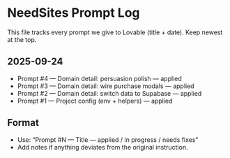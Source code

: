 # NeedSites Prompt Log

This file tracks every prompt we give to Lovable (title + date). Keep newest at the top.

## 2025-09-24
- Prompt #4 — Domain detail: persuasion polish — applied
- Prompt #3 — Domain detail: wire purchase modals — applied
- Prompt #2 — Domain detail: switch data to Supabase — applied
- Prompt #1 — Project config (env + helpers) — applied

## Format
- Use: “Prompt #N — Title — applied / in progress / needs fixes”
- Add notes if anything deviates from the original instruction.
